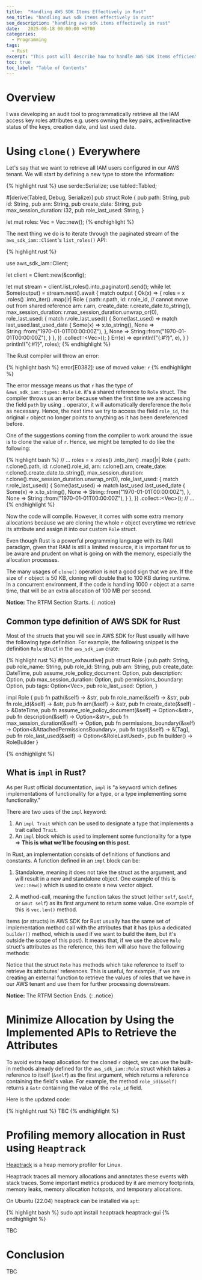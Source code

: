 ```yaml
---
title:  "Handling AWS SDK Items Effectively in Rust"
seo_title: "handling aws sdk items effectively in rust"
seo_description: "handling aws sdk items effectively in rust"
date:   2025-08-18 00:00:00 +0700
categories:
  - Programming
tags:
  - Rust
excerpt: "This post will describe how to handle AWS SDK items efficiently in AWS SDK for Rust by avoiding unnecessary object cloning."
toc: true
toc_label: "Table of Contents"
---
```

# Overview
I was developing an audit tool to programmatically retrieve all the IAM access key roles attributes e.g. users owning the key pairs, active/inactive status of the keys, creation date, and last used date.   

# Using `clone()` Everywhere 
Let's say that we want to retrieve all IAM users configured in our AWS tenant. We will start by defining a new type to store the information:

{% highlight rust %}
use serde::Serialize;
use tabled::Tabled;

#[derive(Tabled, Debug, Serialize)]
pub struct Role {
    pub path: String,
    pub id: String,
    pub arn: String,
    pub create_date: String,
    pub max_session_duration: i32,
    pub role_last_used: String,
}

let mut roles: Vec<Role> = Vec::new();
{% endhighlight %}

The next thing we do is to iterate through the paginated stream of the `aws_sdk_iam::Client`'s `list_roles()` API:

{% highlight rust %}

use aws_sdk_iam::Client;

let client = Client::new(&config);

let mut stream = client.list_roles().into_paginator().send();
while let Some(output) = stream.next().await {
    match output {
        Ok(x) => {
            roles = x
                .roles()
                .into_iter()
                .map(|r| Role {
                    path: r.path,
                    id: r.role_id, // cannot move out from shared reference
                    arn: r.arn,
                    create_date: r.create_date.to_string(),
                    max_session_duration: r.max_session_duration.unwrap_or(0),
                    role_last_used: {
                        match r.role_last_used() {
                            Some(last_used) => match last_used.last_used_date {
                                Some(x) => x.to_string(),
                                None => String::from("1970-01-01T00:00:00Z"),
                            },
                            None => String::from("1970-01-01T00:00:00Z"),
                        }
                    },
                })
                .collect::<Vec<Role>>();
        }
        Err(e) => eprintln!("{:#?}", e),
    }
}
println!("{:#?}", roles);
{% endhighlight %}

The Rust compiler will throw an error:

{% highlight bash %}
error[E0382]: use of moved value: `r`
{% endhighlight %}

The error message means us that `r` has the type of `&aws_sdk_iam::types::Role` i.e. it's a shared reference to `Role` struct. The compiler throws us an error because when the first time we are accessing the field `path` by using `.` operator, it will automatically dereference the `Role` as necessary. Hence, the next time we try to access the field `role_id`, the original `r` object no longer points to anything as it has been dereferenced before. 

One of the suggestions coming from the compiler to work around the issue is to clone the value of `r`. Hence, we might be tempted to do like the following:

{% highlight bash %}
// ...
            roles = x
                .roles()
                .into_iter()
                .map(|r| Role {
                    path: r.clone().path,
                    id: r.clone().role_id, 
                    arn: r.clone().arn,
                    create_date: r.clone().create_date.to_string(),
                    max_session_duration: r.clone().max_session_duration.unwrap_or(0),
                    role_last_used: {
                        match r.role_last_used() {
                            Some(last_used) => match last_used.last_used_date {
                                Some(x) => x.to_string(),
                                None => String::from("1970-01-01T00:00:00Z"),
                            },
                            None => String::from("1970-01-01T00:00:00Z"),
                        }
                    },
                })
                .collect::<Vec<Role>>();
// ...
{% endhighlight %}

Now the code will compile. However, it comes with some extra memory allocations because we are cloning the whole `r` object everytime we retrieve its attribute and assign it into our custom `Role` struct.

Even though Rust is a powerful programming language with its RAII paradigm, given that RAM is still a limited resource, it is important for us to be aware and prudent on what is going on with the memory, especially the allocation processes. 

The many usages of `clone()` operation is not a good sign that we are. If the size of `r` object is 50 KB, cloning will double that to 100 KB during runtime. In a concurrent environment, if the code is handling 1000 `r` object at a same time, that will be an extra allocation of 100 MB per second. 

**Notice:** The RTFM Section Starts.
{: .notice}

## Common type definition of AWS SDK for Rust
Most of the structs that you will see in AWS SDK for Rust usually will have the following type definition. For example, the following snippet is the definition `Role` struct in the `aws_sdk_iam` crate:

{% highlight rust %}
#[non_exhaustive]
pub struct Role {
    pub path: String,
    pub role_name: String,
    pub role_id: String,
    pub arn: String,
    pub create_date: DateTime,
    pub assume_role_policy_document: Option<String>,
    pub description: Option<String>,
    pub max_session_duration: Option<i32>,
    pub permissions_boundary: Option<AttachedPermissionsBoundary>,
    pub tags: Option<Vec<Tag>>,
    pub role_last_used: Option<RoleLastUsed>,
}

impl Role {
    pub fn path(&self) -> &str,
    pub fn role_name(&self) -> &str,
    pub fn role_id(&self) -> &str,
    pub fn arn(&self) -> &str,
    pub fn create_date(&self) -> &DateTime,
    pub fn assume_role_policy_document(&self) -> Option<&str>,
    pub fn description(&self) -> Option<&str>,
    pub fn max_session_duration(&self) -> Option<i32>,
    pub fn permissions_boundary(&self) -> Option<&AttachedPermissionsBoundary>,
    pub fn tags(&self) -> &[Tag],
    pub fn role_last_used(&self) -> Option<&RoleLastUsed>,
    pub fn builder() -> RoleBuilder
}

{% endhighlight %}

## What is `impl` in Rust?
As per Rust official documentation, `impl` is "a keyword which defines implementations of functionality for a type, or a type implementing some functionality."

There are two uses of the `impl` keyword:
1. An `impl Trait` which can be used to designate a type that implements a trait called `Trait`.
2. An `impl` block which is used to implement some functionality for a type => **This is what we'll be focusing on this post**.

In Rust, an implementation consists of definitions of functions and constants. A function defined in an `impl` block can be:

1. Standalone, meaning it does not take the struct as the argument, and will result in a new and standalone object. One example of this is `Vec::new()` which is used to create a new vector object.

2. A method-call, meaning the function takes the struct (either `self`, `&self`, or `&mut self`) as its first argument to return some value. One example of this is `vec.len()` method.

Items (or structs) in AWS SDK for Rust usually has the same set of implementation method call with the attributes that it has (plus a dedicated `builder()` method, which is used if we want to build the item, but it's outside the scope of this post). It means that, if we use the above `Role` struct's attributes as the reference, this item will also have the following methods:

Notice that the struct `Role` has methods which take reference to itself to retrieve its attributes' references. This is useful, for example, if we are creating an external function to retrieve the values of roles that we have in our AWS tenant and use them for further processing downstream.

**Notice:** The RTFM Section Ends.
{: .notice}

# Minimize Allocation by Using the Implemented APIs to Retrieve the Attributes
To avoid extra heap allocation for the cloned `r` object, we can use the built-in methods already defined for the `aws_sdk_iam::Role` struct which takes a reference to itself (`&self`) as the first argument, which returns a reference containing the field's value. For example, the method `role_id(&self)` returns a `&str` containing the value of the `role_id` field.

Here is the updated code:

{% highlight rust %}
TBC
{% endhighlight %}

# Profiling memory allocation in Rust using `Heaptrack`
[Heaptrack](https://github.com/KDE/heaptrack/blob/master/README.md) is a heap memory profiler for Linux.

Heaptrack traces all memory allocations and annotates these events with stack traces. Some important metrics produced by it are memory footprints, memory leaks, memory allocation hotspots, and temporary allocations.

On Ubuntu (22.04) heaptrack can be installed via `apt`:

{% highlight bash %}
sudo apt install heaptrack heaptrack-gui
{% endhighlight %}

TBC

# Conclusion
TBC